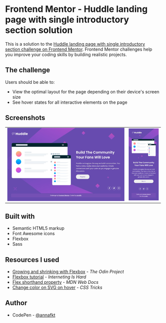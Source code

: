 # Frontend Mentor - Huddle landing page with single introductory section solution

This is a solution to the [Huddle landing page with single introductory section challenge on Frontend Mentor](https://www.frontendmentor.io/challenges/huddle-landing-page-with-a-single-introductory-section-B_2Wvxgi0). Frontend Mentor challenges help you improve your coding skills by building realistic projects. 

## The challenge

Users should be able to:

- View the optimal layout for the page depending on their device's screen size
- See hover states for all interactive elements on the page

## Screenshots

<table>
  <tr>
    <td><img src="screenshot-desktop.jpg" alt="Screenshot of the desktop version"></td>
    <td><img src="screenshot-mobile.jpg" alt="Screenshot of the mobile version"></td>
  </tr>
</table>

## Built with

- Semantic HTML5 markup
- Font Awesome icons
- Flexbox
- Sass

## Resources I used

- [Growing and shrinking with Flexbox](https://www.theodinproject.com/lessons/foundations-growing-and-shrinking) - *The Odin Project*
- [Flexbox tutorial](https://internetingishard.netlify.app/html-and-css/flexbox/index.html) - *Interneting Is Hard*
- [Flex shorthand property](https://developer.mozilla.org/en-US/docs/Web/CSS/flex) - *MDN Web Docs*
- [Change color on SVG on hover](https://css-tricks.com/change-color-of-svg-on-hover/) - *CSS Tricks*

## Author

- CodePen - [@annafkt](https://codepen.io/annafkt)